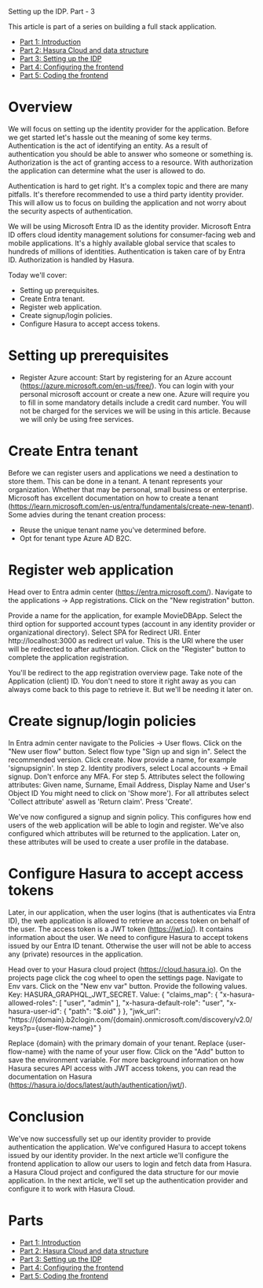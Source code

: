 Setting up the IDP. Part - 3

This article is part of a series on building a full stack application.
- [Part 1: Introduction](/introduction)
- [Part 2: Hasura Cloud and data structure](/setting-up-hasura)
- [Part 3: Setting up the IDP](/setting-up-the-authentication)
- [Part 4: Configuring the frontend](/setting-up-the-frontend)
- [Part 5: Coding the frontend](/setting-up-the-backend)

# Overview
We will focus on setting up the identity provider for the application. Before we get started let's hassle out the meaning of some key terms. Authentication is the act of identifying an entity. As a result of authentication you should be able to answer who someone or something is. Authorization is the act of granting access to a resource. With authorization the application can determine what the user is allowed to do. 

Authentication is hard to get right. It's a complex topic and there are many pitfalls. It's therefore recommended to use a third party identity provider. This will allow us to focus on building the application and not worry about the security aspects of authentication.

We will be using Microsoft Entra ID as the identity provider. Microsoft Entra ID offers cloud identity management solutions for consumer-facing web and mobile applications. It's a highly available global service that scales to hundreds of millions of identities. Authentication is taken care of by Entra ID. Authorization is handled by Hasura.

Today we'll cover:
- Setting up prerequisites.
- Create Entra tenant.
- Register web application.
- Create signup/login policies.
- Configure Hasura to accept access tokens.

# Setting up prerequisites
- Register Azure account:
Start by registering for an Azure account (https://azure.microsoft.com/en-us/free/). You can login with your personal microsoft account or create a new one. Azure will require you to fill in some mandatory details include a credit card number. You will not be charged for the services we will be using in this article. Because we will only be using free services.

# Create Entra tenant
Before we can register users and applications we need a destination to store them. This can be done in a tenant. A tenant represents your organization. Whether that may be personal, small business or enterprise. Microsoft has excellent documentation on how to create a tenant (https://learn.microsoft.com/en-us/entra/fundamentals/create-new-tenant). Some advies during the tenant creation process:
- Reuse the unique tenant name you've determined before.
- Opt for tenant type Azure AD B2C.

# Register web application
Head over to Entra admin center (https://entra.microsoft.com/). Navigate to the applications -> App registrations. Click on the "New registration" button.

Provide a name for the application, for example MovieDBApp. Select the third option for supported account types (account in any identity provider or organizational directory). Select SPA for Redirect URI. Enter http://localhost:3000 as redirect url value.  This is the URI where the user will be redirected to after authentication. Click on the "Register" button to complete the application registration.

You'll be redirect to the app registration overview page. Take note of the Application (client) ID. You don't need to store it right away as you can always come back to this page to retrieve it. But we'll be needing it later on.

# Create signup/login policies
In Entra admin center navigate to the Policies -> User flows. Click on the "New user flow" button. Select flow type "Sign up and sign in". Select the recommended version. Click create. Now provide a name, for example 'signupsignin'. In step 2. Identity prodivers, select Local accounts -> Email signup. Don't enforce any MFA. For step 5. Attributes select the following attributes: Given name, Surname, Email Address, Display Name and User's Object ID You might need to click on 'Show more'). For all attributes select 'Collect attribute' aswell as 'Return claim'. Press 'Create'.

We've now configured a signup and signin policy. This configures how end users of the web application will be able to login and register. We've also configured which attributes will be returned to the application. Later on, these attributes will be used to create a user profile in the database.

# Configure Hasura to accept access tokens
Later, in our application, when the user logins (that is authenticates via Entra ID), the web application is allowed to retrieve an access token on behalf of the user. The access token is a JWT token (https://jwt.io/). It contains information about the user. We need to configure Hasura to accept tokens issued by our Entra ID tenant. Otherwise the user will not be able to access any (private) resources in the application.

Head over to your Hasura cloud project (https://cloud.hasura.io). On the projects page click the cog wheel to open the settings page. Navigate to Env vars. Click on the "New env var" button. Provide the following values.
Key: HASURA_GRAPHQL_JWT_SECRET.
Value:
{
    "claims_map": {
        "x-hasura-allowed-roles": [
            "user",
            "admin"
        ],
        "x-hasura-default-role": "user",
        "x-hasura-user-id": {
            "path": "$.oid"
        }
    },
    "jwk_url": "https://{domain}.b2clogin.com/{domain}.onmicrosoft.com/discovery/v2.0/keys?p={user-flow-name}"
}

Replace {domain} with the primary domain of your tenant. Replace {user-flow-name} with the name of your user flow. Click on the "Add" button to save the environment variable. For more background information on how Hasura secures API access with JWT access tokens, you can read the documentation on Hasura (https://hasura.io/docs/latest/auth/authentication/jwt/).

# Conclusion

We've now successfully set up our identity provider to provide authentication the application. We've configured Hasura to accept tokens issued by our identity provider. In the next article we'll configure the frontend application to allow our users to login and fetch data from Hasura.
a Hasura Cloud project and configured the data structure for our movie application. In the next article, we'll set up the authentication provider and configure it to work with Hasura Cloud.

# Parts

- [Part 1: Introduction](/introduction)
- [Part 2: Hasura Cloud and data structure](/setting-up-hasura)
- [Part 3: Setting up the IDP](/setting-up-the-authentication)
- [Part 4: Configuring the frontend](/setting-up-the-frontend)
- [Part 5: Coding the frontend](/setting-up-the-backend)
